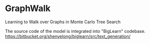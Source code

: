 # GraphWalk

Learning to Walk over Graphs in Monte Carlo Tree Search

The source code of the model is integrated into "BigLearn" codebase. 
https://bitbucket.org/shenyelong/biglearn/src/text_generation/



